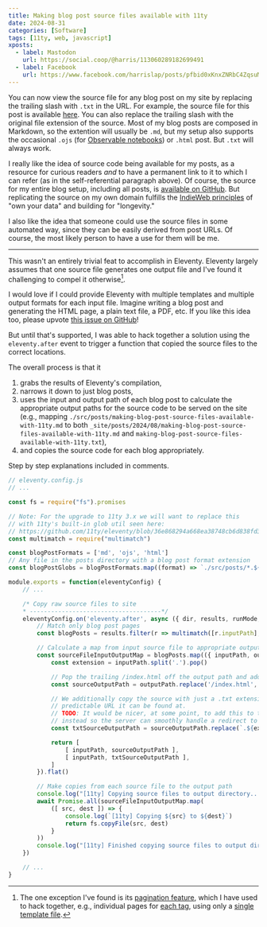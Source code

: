 ```yaml
---
title: Making blog post source files available with 11ty
date: 2024-08-31
categories: [Software]
tags: [11ty, web, javascript]
xposts:
  - label: Mastodon
    url: https://social.coop/@harris/113060289182699491
  - label: Facebook
    url: https://www.facebook.com/harrislap/posts/pfbid0xKnxZNRbC4ZqsuMVcc91h7NACG9erXT5FRb4zBEQ8qKN9kKBEnJSPRn2F5JBJfhQl
---
```


You can now view the source file for any blog post on my site by replacing the trailing slash with `.txt` in the URL. For example, the source file for this post is available [here](/2024/08/making-blog-post-source-files-available-with-11ty.txt). You can also replace the trailing slash with the original file extension of the source. Most of my blog posts are composed in Markdown, so the extention will usually be `.md`, but my setup also supports the occasional `.ojs` (for [Observable notebooks][ojs]) or `.html` post. But `.txt` will always work.

[ojs]: /2023/11/11ty-and-observable/

I really like the idea of source code being available for my posts, as a resource for curious readers _and_ to have a permanent link to it to which I can refer (as in the self-referential paragraph above). Of course, the source for my entire blog setup, including all posts, is [available on GitHub][gh-chromamine]. But replicating the source on my own domain fulfills the [IndieWeb principles][] of "own your data" and building for "longevity."

[gh-chromamine]: https://github.com/harrislapiroff/chromamine.com
[IndieWeb principles]: https://indieweb.org/principles

I also like the idea that someone could use the source files in some automated way, since they can be easily derived from post URLs. Of course, the most likely person to have a use for them will be me.

***

This wasn't an entirely trivial feat to accomplish in Eleventy. Eleventy largely assumes that one source file generates one output file and I've found it challenging to compel it otherwise[^1].

[^1]: The one exception I've found is its [pagination feature][], which I have used to hack together, e.g., individual pages for [each tag][], using only a [single template file][].

[pagination feature]: https://www.11ty.dev/docs/pagination/
[each tag]: /archive/
[single template file]: https://github.com/harrislapiroff/chromamine.com/blob/main/src/tags.pug

I would love if I could provide Eleventy with multiple templates and multiple output formats for each input file. Imagine writing a blog post and generating the HTML page, a plain text file, a PDF, etc. If you like this idea too, please upvote [this issue on GitHub][multiple-outputs-issue]!

[multiple-outputs-issue]: https://github.com/11ty/eleventy/issues/2205

But until that's supported, I was able to hack together a solution using the `eleventy.after` event to trigger a function that copied the source files to the correct locations.

The overall process is that it

1. grabs the results of Eleventy's compilation,
2. narrows it down to just blog posts,
3. uses the input and output path of each blog post to calculate the appropriate output paths for the source code to be served on the site (e.g., mapping `./src/posts/making-blog-post-source-files-available-with-11ty.md` to both `_site/posts/2024/08/making-blog-post-source-files-available-with-11ty.md` and `making-blog-post-source-files-available-with-11ty.txt`),
4. and copies the source code for each blog appropriately.

Step by step explanations included in comments.

```js
// eleventy.config.js
// ...

const fs = require("fs").promises

// Note: For the upgrade to 11ty 3.x we will want to replace this
// with 11ty's built-in glob util seen here:
// https://github.com/11ty/eleventy/blob/36e868294a668ea38748cb6d838fd371ae8ff09d/src/TemplateCollection.js#L5
const multimatch = require("multimatch")

const blogPostFormats = ['md', 'ojs', 'html']
// Any file in the posts directory with a blog post format extension
const blogPostGlobs = blogPostFormats.map((format) => `./src/posts/*.${format}`)

module.exports = function(eleventyConfig) {
    // ...

    /* Copy raw source files to site
    * -------------------------------------*/
    eleventyConfig.on('eleventy.after', async ({ dir, results, runMode, outputMode }) => {
        // Match only blog post pages
        const blogPosts = results.filter(r => multimatch([r.inputPath], blogPostGlobs).length > 0)

        // Calculate a map from input source file to appropriate output locations
        const sourceFileInputOutputMap = blogPosts.map(({ inputPath, outputPath }) => {
            const extension = inputPath.split('.').pop()

            // Pop the trailing /index.html off the output path and add the extension
            const sourceOutputPath = outputPath.replace('/index.html', `.${extension}`)

            // We additionally copy the source with just a .txt extension so there's a
            // predictable URL it can be found at.
            // TODO: It would be nicer, at some point, to add this to the _redirects file
            // instead so the server can smoothly handle a redirect to the correct extension
            const txtSourceOutputPath = sourceOutputPath.replace(`.${extension}`, '.txt')

            return [
                [ inputPath, sourceOutputPath ],
                [ inputPath, txtSourceOutputPath ],
            ]
        }).flat()

        // Make copies from each source file to the output path
        console.log("[11ty] Copying source files to output directory...")
        await Promise.all(sourceFileInputOutputMap.map(
            ([ src, dest ]) => {
                console.log(`[11ty] Copying ${src} to ${dest}`)
                return fs.copyFile(src, dest)
            }
        ))
        console.log("[11ty] Finished copying source files to output directory")
    })

    // ...
}
```
